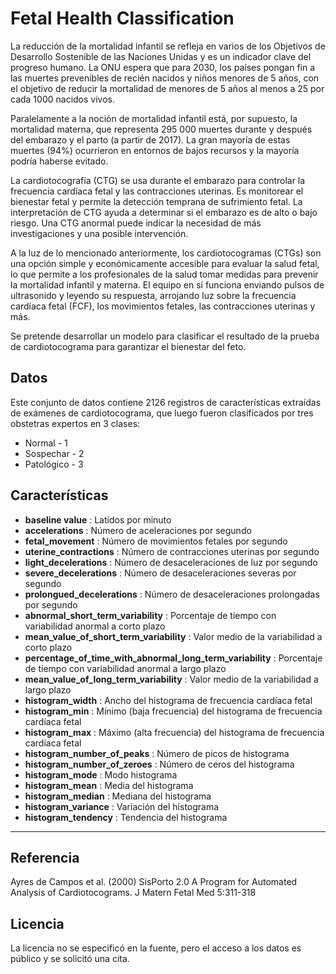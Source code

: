 # Fetal Health Classification

La reducción de la mortalidad infantil se refleja en varios de los Objetivos de Desarrollo Sostenible de las Naciones Unidas y es un indicador clave del progreso humano.
La ONU espera que para 2030, los países pongan fin a las muertes prevenibles de recién nacidos y niños menores de 5 años, con el objetivo de reducir la mortalidad de menores de 5 años al menos a 25 por cada 1000 nacidos vivos.

Paralelamente a la noción de mortalidad infantil está, por supuesto, la mortalidad materna, que representa 295 000 muertes durante y después del embarazo y el parto (a partir de 2017). La gran mayoría de estas muertes (94%) ocurrieron en entornos de bajos recursos y la mayoría podría haberse evitado.

La cardiotocografía (CTG) se usa durante el embarazo para controlar la frecuencia cardíaca fetal y las contracciones uterinas. Es monitorear el bienestar fetal y permite la detección temprana de sufrimiento fetal.
La interpretación de CTG ayuda a determinar si el embarazo es de alto o bajo riesgo. Una CTG anormal puede indicar la necesidad de más investigaciones y una posible intervención.

A la luz de lo mencionado anteriormente, los cardiotocogramas (CTGs) son una opción simple y económicamente accesible para evaluar la salud fetal, lo que permite a los profesionales de la salud tomar medidas para prevenir la mortalidad infantil y materna. El equipo en sí funciona enviando pulsos de ultrasonido y leyendo su respuesta, arrojando luz sobre la frecuencia cardíaca fetal (FCF), los movimientos fetales, las contracciones uterinas y más.

Se pretende desarrollar un modelo para clasificar el resultado de la prueba de cardiotocograma para garantizar el bienestar del feto.

## Datos

Este conjunto de datos contiene 2126 registros de características extraídas de exámenes de cardiotocograma, que luego fueron clasificados por tres obstetras expertos en 3 clases:

* Normal - 1
* Sospechar - 2
* Patológico - 3

## Características

* **baseline value** : Latidos por minuto
* **accelerations** : Número de aceleraciones por segundo
* **fetal_movement** : Número de movimientos fetales por segundo
* **uterine_contractions** : Número de contracciones uterinas por segundo
* **light_decelerations** : Número de desaceleraciones de luz por segundo
* **severe_decelerations** : Número de desaceleraciones severas por segundo
* **prolongued_decelerations** : Número de desaceleraciones prolongadas por segundo
* **abnormal_short_term_variability** : Porcentaje de tiempo con variabilidad anormal a corto plazo
* **mean_value_of_short_term_variability** : Valor medio de la variabilidad a corto plazo
* **percentage_of_time_with_abnormal_long_term_variability** : Porcentaje de tiempo con variabilidad anormal a largo plazo
* **mean_value_of_long_term_variability** : Valor medio de la variabilidad a largo plazo
* **histogram_width** : Ancho del histograma de frecuencia cardíaca fetal
* **histogram_min** : Mínimo (baja frecuencia) del histograma de frecuencia cardíaca fetal
* **histogram_max** : Máximo (alta frecuencia) del histograma de frecuencia cardíaca fetal
* **histogram_number_of_peaks** : Número de picos de histograma
* **histogram_number_of_zeroes** : Número de ceros del histograma
* **histogram_mode** : Modo histograma
* **histogram_mean** : Media del histograma
* **histogram_median** : Mediana del histograma
* **histogram_variance** : Variación del histograma
* **histogram_tendency** : Tendencia del histograma

---

## Referencia

Ayres de Campos et al. (2000) SisPorto 2.0 A Program for Automated Analysis of Cardiotocograms. J Matern Fetal Med 5:311-318

## Licencia

La licencia no se especificó en la fuente, pero el acceso a los datos es público y se solicitó una cita.